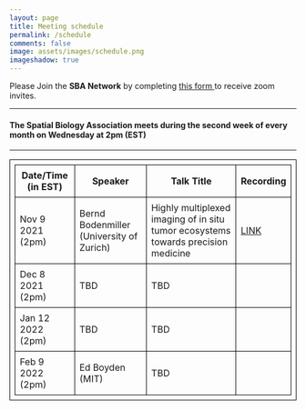 ```yaml
---
layout: page
title: Meeting schedule
permalink: /schedule
comments: false
image: assets/images/schedule.png
imageshadow: true
---
```


<div><span class="h4">Please Join the <b>SBA Network</b> by completing <a href="https://forms.gle/wj51xS2CN3jLDAfi6" target="_blank">this form </a> to receive zoom invites.</span></div>

<hr>

#### The Spatial Biology Association meets during the second week of every month on Wednesday at 2pm (EST)

<hr>

<style>
table, th, td {
  border: 1px solid black;
  padding: 0.5em;
}
</style>
| Date/Time (in EST) | Speaker                                  | Talk Title                                                                        | Recording                                                     |
| ------------------ | ---------------------------------------- | --------------------------------------------------------------------------------- | ------------------------------------------------------------- |
| Nov 9 2021 (2pm)   | Bernd Bodenmiller (University of Zurich) | Highly multiplexed imaging of in situ tumor ecosystems towards precision medicine | [LINK](https://spatialbiology.github.io/sba/bodenmiller-imc/) |
| Dec 8 2021 (2pm)   | TBD                                      |             TBD                                                                      |                                                               |
| Jan 12 2022 (2pm)  | TBD                                      |               TBD                                                                    |                                                               |
| Feb 9 2022 (2pm)   | Ed Boyden (MIT)                      |                          TBD                                                         |                                                               |

